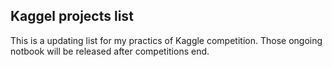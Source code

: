 ## Kaggel projects list
This is a updating list for my practics of Kaggle competition. 
Those ongoing notbook will be released after competitions end.
